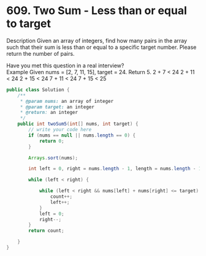# 609. Two Sum - Less than or equal to target
Description
Given an array of integers, find how many pairs in the array such that their sum is less than or equal to a specific target number. Please return the number of pairs.

Have you met this question in a real interview?  
Example
Given nums = [2, 7, 11, 15], target = 24.
Return 5.
2 + 7 < 24
2 + 11 < 24
2 + 15 < 24
7 + 11 < 24
7 + 15 < 25






```java
public class Solution {
    /**
     * @param nums: an array of integer
     * @param target: an integer
     * @return: an integer
     */
    public int twoSum5(int[] nums, int target) {
        // write your code here
        if (nums == null || nums.length == 0) {
            return 0;
        }

        Arrays.sort(nums);

        int left = 0, right = nums.length - 1, length = nums.length - 1, count = 0;

        while (left < right) {

            while (left < right && nums[left] + nums[right] <= target) {
                count++;
                left++;
            }
            left = 0;
            right--;
        }
        return count;

    }
}
```